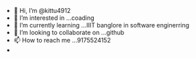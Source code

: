 - 👋 Hi, I’m @kittu4912
- 👀 I’m interested in ...coading
- 🌱 I’m currently learning ...IIIT banglore in software enginerring
- 💞️ I’m looking to collaborate on ...github
- 📫 How to reach me ...9175524152
-

<!---
kittu4912/kittu4912 is a ✨ special ✨ repository because its `README.md` (this file) appears on your GitHub profile.
You can click the Preview link to take a look at your changes.
--->
